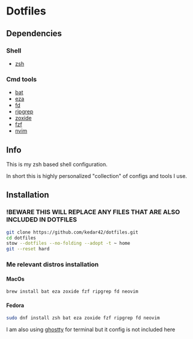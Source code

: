 # Dotfiles

## Dependencies

### Shell

- [zsh](https://github.com/zsh-users/zsh)

### Cmd tools

- [bat](https://github.com/sharkdp/bat)
- [eza](https://github.com/eza-community/eza)
- [fd](https://github.com/sharkdp/fd)
- [ripgrep](https://github.com/BurntSushi/ripgrep)
- [zoxide](https://github.com/ajeetdsouza/zoxide)
- [fzf](https://github.com/junegunn/fzf)
- [nvim](https://neovim.io/)

## Info

This is my zsh based shell configuration.

In short this is highly personalized "collection" of configs and tools I use.

## Installation

### !BEWARE THIS WILL REPLACE ANY FILES THAT ARE ALSO INCLUDED IN DOTFILES

```bash
git clone https://github.com/kedar42/dotfiles.git
cd dotfiles
stow --dotfiles --no-folding --adopt -t ~ home
git --reset hard
```

### Me relevant distros installation

#### MacOs

```bash
brew install bat eza zoxide fzf ripgrep fd neovim
```

#### Fedora

```bash
sudo dnf install zsh bat eza zoxide fzf ripgrep fd neovim
```

I am also using [ghostty](https://ghostty.org/) for terminal but it config is not included here  
